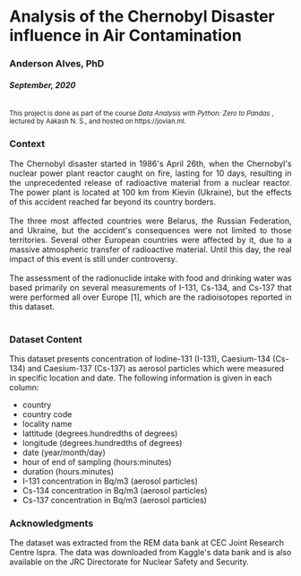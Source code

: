 # Analysis of the Chernobyl Disaster influence in Air Contamination

### Anderson Alves, PhD

#### *September, 2020*

<br>
<small>This project is done as part of the course <i>Data Analysis with Python: Zero to Pandas</i> , lectured by Aakash N. S., and hosted on https://jovian.ml.</small>


### Context <br>

<div style="text-align: justify"> The Chernobyl disaster started in 1986's April 26th, when the Chernobyl's nuclear power plant reactor caught on fire, lasting for 10 days, resulting in the unprecedented release of radioactive material from a nuclear reactor. The power plant is located at 100 km from Kievin (Ukraine), but the effects of this accident reached far beyond its country borders.</div> <br>

<div style="text-align: justify"> The three most affected countries were Belarus, the Russian Federation, and Ukraine, but the accident's consequences were not limited to those territories. Several other European countries were affected by it, due to a massive atmospheric transfer of radioactive material. Until this day, the real impact of this event is still under controversy.</div> <br>

<div style="text-align: justify"> The assessment of the radionuclide intake with food and drinking water was based primarily on several measurements of I-131, Cs-134, and Cs-137 that were performed all over Europe [1], which are the radioisotopes reported in this dataset.</div> <br>


### Dataset Content

This dataset presents concentration of Iodine-131 (I-131), Caesium-134 (Cs-134) and Caesium-137 (Cs-137) as aerosol particles which were measured in specific location and date. The following information is given in each column:
  -  country
  -  country code
  -  locality name
  -  lattitude (degrees.hundredths of degrees)
  -  longitude (degrees.hundredths of degrees)
  -  date (year/month/day)
  -  hour of end of sampling (hours:minutes)
  -  duration (hours.minutes)
  -  I-131 concentration in Bq/m3 (aerosol particles)
  -  Cs-134 concentration in Bq/m3 (aerosol particles)
  -  Cs-137 concentration in Bq/m3 (aerosol particles)
  
### Acknowledgments

The dataset was extracted from the REM data bank at CEC Joint Research Centre Ispra. The data was downloaded from Kaggle's data bank and is also available on the JRC Directorate for Nuclear Safety and Security.
